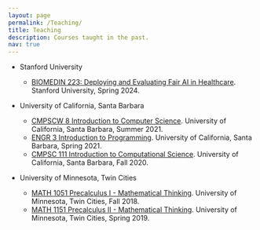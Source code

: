```yaml
---
layout: page
permalink: /Teaching/
title: Teaching
description: Courses taught in the past.
nav: true
---
```

* Stanford University
  * <a href="https://explorecourses.stanford.edu/search?view=catalog&filter-coursestatus-Active=on&page=0&catalog=&q=BIOMEDIN+223%3A+Deploying+and+Evaluating+Fair+AI+in+Healthcare&collapse=">BIOMEDIN 223: Deploying and Evaluating Fair AI in Healthcare</a>. Stanford University, Spring 2024.

* University of California, Santa Barbara
  * <a href="https://cs.ucsb.edu/education/courses/course-descriptions/introduction-computer-science">CMPSCW 8 Introduction to Computer Science</a>. University of California, Santa Barbara, Summer 2021.
  * <a href="https://my.sa.ucsb.edu/catalog/current/CollegesDepartments/coe/engrsci.aspx?DeptTab=Courses">ENGR 3 Introduction to Programming</a>. University of California, Santa Barbara, Spring 2021.
  * <a href="https://cs.ucsb.edu/education/courses/course-descriptions/introduction-computational-science">CMPSC 111 Introduction to Computational Science</a>. University of California, Santa Barbara, Fall 2020.

* University of Minnesota, Twin Cities
  * <a href="https://umtc.catalog.prod.coursedog.com/courses/0133851">MATH 1051 Precalculus I - Mathematical Thinking</a>. University of Minnesota, Twin Cities, Fall 2018.
  * <a href="https://umtc.catalog.prod.coursedog.com/courses/0133861">MATH 1151 Precalculus II - Mathematical Thinking</a>. University of Minnesota, Twin Cities, Spring 2019.
